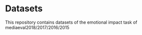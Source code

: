 # Datasets
This repository contains  datasets of the emotional impact task of mediaeval2018/2017/2016/2015
